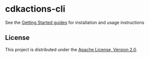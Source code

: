# cdkactions-cli

See the [Getting Started guides](https://github.com/ArmaanT/cdkactions/tree/master/docs/getting-started) for installation and usage instructions

## License

This project is distributed under the [Apache License, Version 2.0](./LICENSE).
